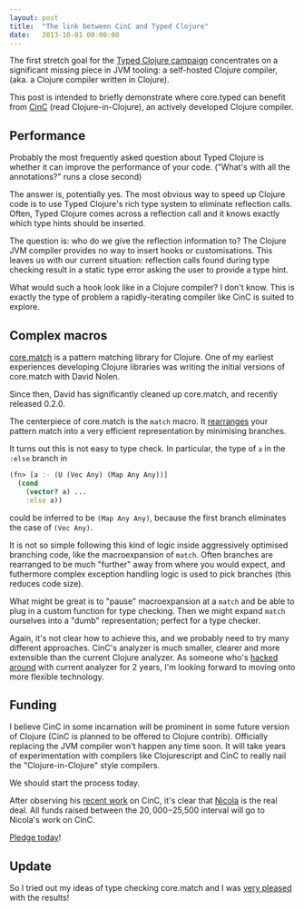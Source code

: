 ```yaml
---
layout: post
title:  "The link between CinC and Typed Clojure"
date:   2013-10-01 00:00:00
---
```


The first stretch goal for the [Typed Clojure campaign](https://www.indiegogo.com/projects/typed-clojure/) 
concentrates on a significant missing piece in JVM tooling: a self-hosted Clojure compiler,
(aka. a Clojure compiler written in Clojure).

This post is intended to briefly demonstrate where core.typed can benefit from [CinC](https://github.com/Bronsa/CinC)
(read Clojure-in-Clojure), an actively developed Clojure compiler.

## Performance

Probably the most frequently asked question about Typed Clojure is whether
it can improve the performance of your code.
("What's with all the annotations?" runs a close second)

The answer is, potentially yes. The most obvious way to speed up Clojure code
is to use Typed Clojure's rich type system to eliminate reflection calls.
Often, Typed Clojure comes across a reflection call and it knows exactly which
type hints should be inserted.

The question is: who do we
give the reflection information to? The Clojure JVM compiler provides no
way to insert hooks or customisations.
This leaves us with our current situation: reflection calls found during type checking
result in a static type error asking the user to provide a type hint.

What would such a hook look like in a Clojure compiler? I don't know.
This is exactly the type of problem a rapidly-iterating compiler like 
CinC is suited to explore.

## Complex macros

[core.match](https://github.com/clojure/core.match) is a pattern matching library
for Clojure. One of my earliest experiences developing Clojure libraries was
writing the initial versions of core.match with David Nolen. 

Since then, David has significantly cleaned up core.match, and recently released 0.2.0.

The centerpiece of core.match is the `match` macro. It 
[rearranges](https://github.com/clojure/core.match/wiki/Understanding-the-algorithm) 
your pattern match into a very efficient representation by minimising branches.

It turns out this is not easy to type check. In particular, the type of
`a` in the `:else` branch in

```clojure
(fn> [a :- (U (Vec Any) (Map Any Any))]
  (cond
    (vector? a) ...
    :else a))
```

could be inferred to be `(Map Any Any)`, because the first branch eliminates the case
of `(Vec Any)`.

It is not so simple following this kind of logic inside aggressively optimised branching
code, like the macroexpansion of `match`. Often branches are rearranged to be much 
"further" away from where you would expect, and futhermore complex exception handling logic
is used to pick branches (this reduces code size).

What might be great is to "pause" macroexpansion at a `match` and be able to plug in a
custom function for type checking. Then we might expand `match` ourselves into a "dumb"
representation; perfect for a type checker.

Again, it's not clear how to achieve this, and we probably need to try many different
approaches. CinC's analyzer is much smaller, clearer and more extensible than the current
Clojure analyzer. As someone who's [hacked around](https://github.com/clojure/jvm.tools.analyzer) 
with current analyzer for 2 years, I'm looking forward to moving onto more flexible technology.

## Funding

I believe CinC in some incarnation will be prominent in some future version of Clojure (CinC
is planned to be offered to Clojure contrib). 
Officially replacing the JVM compiler won't happen any time soon.
It will take years of experimentation with compilers
like Clojurescript and CinC to really nail the "Clojure-in-Clojure" style compilers.

We should start the process today.

After observing his [recent work](https://groups.google.com/d/msg/clojure/cC1yC9zrS1s/W0ducjm0uQYJ) 
on CinC, it's clear that [Nicola](https://twitter.com/Bronsa_) is the real deal.
All funds raised between the $20,000-$25,500 interval will go to Nicola's work on
CinC.

[Pledge today](https://www.indiegogo.com/projects/typed-clojure/)!

## Update

So I tried out my ideas of type checking core.match and I was [very pleased](https://www.youtube.com/watch?v=g2zts1hW19k) with the results!
